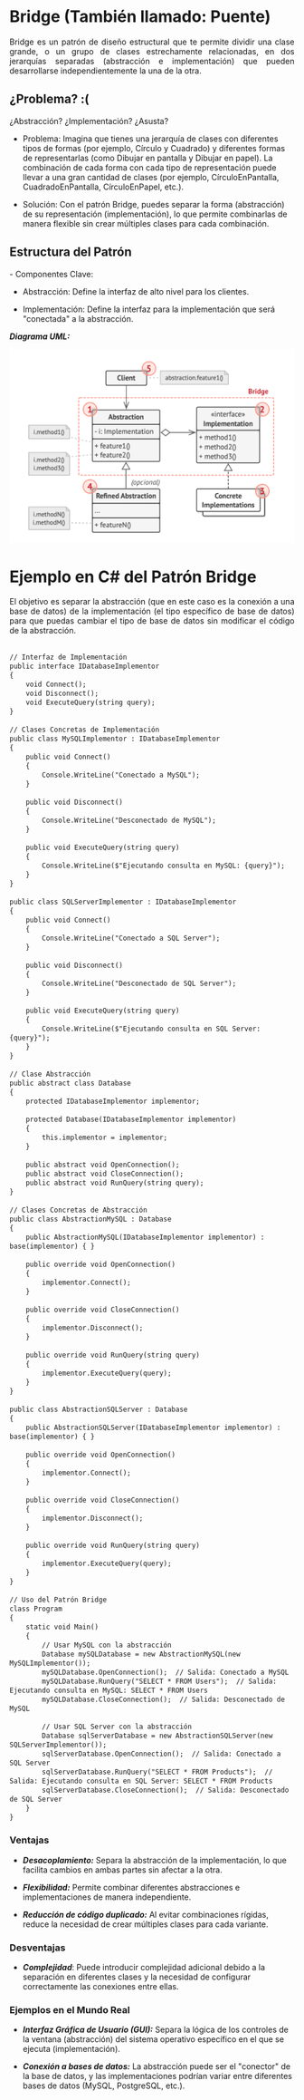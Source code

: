 # Bridge (También llamado: Puente)

<p align="justify">
Bridge es un patrón de diseño estructural que te permite dividir una clase grande, o un grupo de clases estrechamente relacionadas, en dos jerarquías separadas (abstracción e implementación) que pueden desarrollarse independientemente la una de la otra.
</p>

## ¿Problema? :(
<p align="justify">
¿Abstracción? ¿Implementación? ¿Asusta?
</p>

<p align="justify">

-   Problema: Imagina que tienes una jerarquía de clases con diferentes tipos de formas (por ejemplo, Círculo y Cuadrado) y diferentes formas de representarlas (como Dibujar en pantalla y Dibujar en papel). La combinación de cada forma con cada tipo de representación puede llevar a una gran cantidad de clases (por ejemplo, CírculoEnPantalla, CuadradoEnPantalla, CírculoEnPapel, etc.).
    
-   Solución: Con el patrón Bridge, puedes separar la forma (abstracción) de su representación (implementación), lo que permite combinarlas de manera flexible sin crear múltiples clases para cada combinación.
</p>

## Estructura del Patrón

<p align="justify">
-   Componentes Clave:
    

-   Abstracción: Define la interfaz de alto nivel para los clientes.
    
-   Implementación: Define la interfaz para la implementación que será "conectada" a la abstracción.
    

***Diagrama UML:***

![UML de la estructura](Imagenes/UML.PNG)

</p>

#  Ejemplo en C# del Patrón Bridge
<p align="justify">
El objetivo es separar la abstracción (que en este caso es la conexión a una base de datos) de la implementación (el tipo específico de base de datos) para que puedas cambiar el tipo de base de datos sin modificar el código de la abstracción.
</p>

```using System;

// Interfaz de Implementación
public interface IDatabaseImplementor
{
    void Connect();
    void Disconnect();
    void ExecuteQuery(string query);
}

// Clases Concretas de Implementación
public class MySQLImplementor : IDatabaseImplementor
{
    public void Connect()
    {
        Console.WriteLine("Conectado a MySQL");
    }

    public void Disconnect()
    {
        Console.WriteLine("Desconectado de MySQL");
    }

    public void ExecuteQuery(string query)
    {
        Console.WriteLine($"Ejecutando consulta en MySQL: {query}");
    }
}

public class SQLServerImplementor : IDatabaseImplementor
{
    public void Connect()
    {
        Console.WriteLine("Conectado a SQL Server");
    }

    public void Disconnect()
    {
        Console.WriteLine("Desconectado de SQL Server");
    }

    public void ExecuteQuery(string query)
    {
        Console.WriteLine($"Ejecutando consulta en SQL Server: {query}");
    }
}

// Clase Abstracción
public abstract class Database
{
    protected IDatabaseImplementor implementor;

    protected Database(IDatabaseImplementor implementor)
    {
        this.implementor = implementor;
    }

    public abstract void OpenConnection();
    public abstract void CloseConnection();
    public abstract void RunQuery(string query);
}

// Clases Concretas de Abstracción
public class AbstractionMySQL : Database
{
    public AbstractionMySQL(IDatabaseImplementor implementor) : base(implementor) { }

    public override void OpenConnection()
    {
        implementor.Connect();
    }

    public override void CloseConnection()
    {
        implementor.Disconnect();
    }

    public override void RunQuery(string query)
    {
        implementor.ExecuteQuery(query);
    }
}

public class AbstractionSQLServer : Database
{
    public AbstractionSQLServer(IDatabaseImplementor implementor) : base(implementor) { }

    public override void OpenConnection()
    {
        implementor.Connect();
    }

    public override void CloseConnection()
    {
        implementor.Disconnect();
    }

    public override void RunQuery(string query)
    {
        implementor.ExecuteQuery(query);
    }
}

// Uso del Patrón Bridge
class Program
{
    static void Main()
    {
        // Usar MySQL con la abstracción
        Database mySQLDatabase = new AbstractionMySQL(new MySQLImplementor());
        mySQLDatabase.OpenConnection();  // Salida: Conectado a MySQL
        mySQLDatabase.RunQuery("SELECT * FROM Users");  // Salida: Ejecutando consulta en MySQL: SELECT * FROM Users
        mySQLDatabase.CloseConnection();  // Salida: Desconectado de MySQL

        // Usar SQL Server con la abstracción
        Database sqlServerDatabase = new AbstractionSQLServer(new SQLServerImplementor());
        sqlServerDatabase.OpenConnection();  // Salida: Conectado a SQL Server
        sqlServerDatabase.RunQuery("SELECT * FROM Products");  // Salida: Ejecutando consulta en SQL Server: SELECT * FROM Products
        sqlServerDatabase.CloseConnection();  // Salida: Desconectado de SQL Server
    }
}

```


### Ventajas

-   ***Desacoplamiento:*** Separa la abstracción de la implementación, lo que facilita cambios en ambas partes sin afectar a la otra.
    
-   ***Flexibilidad:*** Permite combinar diferentes abstracciones e implementaciones de manera independiente.
    
-   ***Reducción de código duplicado:*** Al evitar combinaciones rígidas, reduce la necesidad de crear múltiples clases para cada variante.
    

### Desventajas

-   ***Complejidad***: Puede introducir complejidad adicional debido a la separación en diferentes clases y la necesidad de configurar correctamente las conexiones entre ellas.
    

### Ejemplos en el Mundo Real

-   ***Interfaz Gráfica de Usuario (GUI):*** Separa la lógica de los controles de la ventana (abstracción) del sistema operativo específico en el que se ejecuta (implementación).
    

- ***Conexión a bases de datos:*** La abstracción puede ser el "conector" de la base de datos, y las implementaciones podrían variar entre diferentes bases de datos (MySQL, PostgreSQL, etc.).
